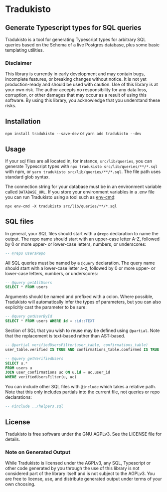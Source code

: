 # Tradukisto
## Generate Typescript types for SQL queries

Tradukisto is a tool for generating Typescript types for arbitrary SQL queries
based on the Schema of a live Postgres database, plus some basic templating
utilities.

### Disclaimer

This library is currently in early development and may contain bugs, incomplete
features, or breaking changes without notice. It is not yet production-ready and
should be used with caution. Use of this library is at your own risk. The author
accepts no responsibility for any data loss, corruption, or other damages that
may occur as a result of using this software. By using this library, you
acknowledge that you understand these risks.

## Installation

`npm install tradukisto --save-dev` or `yarn add tradukisto --dev`

## Usage

If your sql files are all located in, for instance, `src/lib/queries`, you can
generate Typescript types with `npx tradukisto src/lib/queries/**/*.sql` with
npm, or `yarn tradukisto src/lib/queries/**/*.sql`. The file path uses standard
glob syntax.

The connection string for your database must be in an environment variable
called `DATABASE_URL`. If you store your environment variables in a .env file
you can run Tradukisto using a tool such as
[env-cmd](https://www.npmjs.com/package/env-cmd):

```
npx env-cmd -X tradukisto src/lib/queries/**/*.sql
```

## SQL files

In general, your SQL files should start with a `@repo` declaration to name
the output. The repo name should start with an upper-case letter A-Z, followed
by 0 or more upper- or lower-case letters, numbers, or underscores:

```sql
-- @repo UsersRepo
```

All SQL queries must be named by a `@query` declaration. The query name should
start with a lower-case letter a-z, followed by 0 or more upper- or lower-case
letters, numbers, or underscores:

```sql
-- @query getAllUsers
SELECT * FROM users
```

Arguments should be named and prefixed with a colon. Where possible, Tradukisto
will automatically infer the types of parameters, but you can also explicitly
cast the parameter to be sure:

```sql
-- @query getUserById
SELECT * FROM users WHERE id = :id::TEXT
```

Section of SQL that you wish to reuse may be defined using `@partial`. Note
that the replacement is text-based rather than AST-based.

```sql
-- @partial verifiedUsersFilter(user_table, confirmations_table)
user_table.verified IS TRUE AND confirmations_table.confirmed IS TRUE

-- @query getVerifiedUsers
SELECT u.*
FROM users u
JOIN user_confirmations uc ON u.id = uc.user_id
WHERE verifiedUsersFilter(u, uc)
```

You can include other SQL files with `@include` which takes a relative path.
Note that this only includes partials into the current file, not queries or repo
declarations:

```sql
-- @include ../helpers.sql
```

## License

Tradukisto is free software under the GNU AGPLv3. See the LICENSE file for
details.

### Note on Generated Output

While Tradukisto is licensed under the AGPLv3, any SQL, Typescript or other
code generated by you through the use of this library is not considered part of
the library itself and is not subject to the AGPLv3. You are free to license,
use, and distribute generated output under terms of your own choosing.
